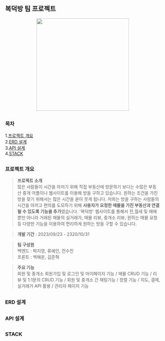 ## 복덕방 팀 프로젝트
<p align="center"> <img width="300" src="https://github.com/jiyoung3725/BokDuckBang/assets/130877885/fb6241a7-749c-4867-b8d9-1d3e4ebb5943"></p>

##
### 목차
1.[프로젝트 개요](#프로젝트-개요)  
2.[ERD 설계](#erd-설계)  
3.[API 설계](#api-설계)   
4.[STACK](#stack)
 
##
### 프로젝트 개요

>**프로젝트 소개**   
많은 사람들이 시간을 아끼기 위해 직접 부동산에 방문하기 보다는 수많은 부동산 중개 어플이나 웹사이트를 이용해 방을 구하고 있습니다.
원하는 조건을 가진 방을 찾기 위해서는 많은 시간을 쏟아 붓게 됩니다. 저희는 방을 구하는 사람들의 시간을 아끼고 편의를 도모하기 위해
**사용자가 요청한 매물을 가진 부동산과 연결될 수 있도록 기능을 추가**였습니다. '복덕방' 웹사이트를 통해서 전,월세 및 매매뿐만 아니라
거래된 매물의 실거래가, 매물 리뷰, 중개소 리뷰, 원하는 매물 요청 등 다양한 기능을 이용하여 편리하게 원하는 방을 구할 수 있습니다.
 

>**개발 기간** : 2023/09/23 - 2320/10/31

>**팀 구성원**   
 백엔드 : 박지영, 류예인, 전수진  <br>
 프론트 : 백해운, 김준혁

> **주요 기능**     <br>
회원 및 중개소 회원가입 및 로그인 및 마이페이지 기능 / 매물 CRUD 기능 / 리뷰 및 1:1문의 CRUD 기능 / 회원 및 중개소 간 채팅기능 / 정렬 기능 /
지도, 결제, 실거래가 API 활용 / 관리자 페이지 기능 

##

### ERD 설계

##

### API 설계

##

### STACK
